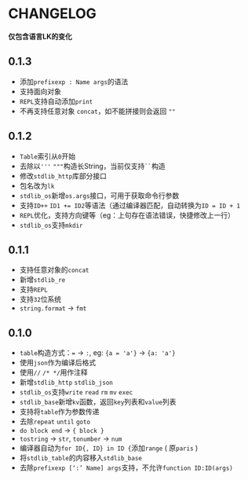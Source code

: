 # CHANGELOG
**仅包含语言LK的变化**

## 0.1.3
- 添加`prefixexp : Name args`的语法
- 支持面向对象
- `REPL`支持自动添加`print`
- 不再支持任意对象 `concat`，如不能拼接则会返回 `""`

## 0.1.2
- `Table`索引从`0`开始
- 去除以`'''` `"""`构造长String，当前仅支持``` `` ```构造
- 修改`stdlib_http`库部分接口
- 包名改为`lk`
- `stdlib_os`新增`os.args`接口，可用于获取命令行参数
- 支持`ID++` `ID1 += ID2`等语法（通过编译器匹配，自动转换为`ID = ID + 1`
- `REPL`优化，支持方向键等（eg：上句存在语法错误，快捷修改上一行）
- `stdlib_os`支持`mkdir`

## 0.1.1
- 支持任意对象的`concat`
- 新增`stdlib_re`
- 支持`REPL`
- 支持`32`位系统
- `string.format` -> `fmt`

## 0.1.0
- `table`构造方式：`=` -> `:`, eg: `{a = 'a'}` -> `{a: 'a'}`
- 使用`json`作为编译后格式
- 使用`//` `/* */`用作注释
- 新增`stdlib_http` `stdlib_json`
- `stdlib_os`支持`write` `read` `rm` `mv` `exec`
- `stdlib_base`新增`kv`函数，返回`key`列表和`value`列表
- 支持将`table`作为参数传递
- 去除`repeat` `until` `goto`
- `do block end` -> `{ block }`
- `tostring` -> `str`, `tonumber` -> `num`
- 编译器自动为`for ID{, ID} in ID {`添加`range` ( 原`paris` )
- 将`stdlib_table`的内容移入`stdlib_base`
- 去除`prefixexp [‘:’ Name] args`支持，不允许`function ID:ID(args)`
